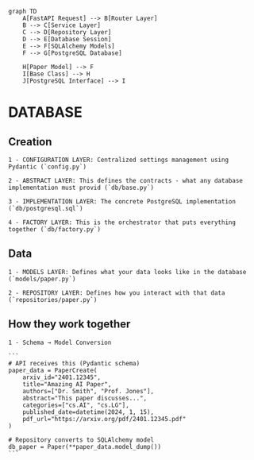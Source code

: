 ```mermaid
graph TD
    A[FastAPI Request] --> B[Router Layer]
    B --> C[Service Layer]
    C --> D[Repository Layer]
    D --> E[Database Session]
    E --> F[SQLAlchemy Models]
    F --> G[PostgreSQL Database]
    
    H[Paper Model] --> F
    I[Base Class] --> H
    J[PostgreSQL Interface] --> I
```

# DATABASE

## Creation
    1 - CONFIGURATION LAYER: Centralized settings management using Pydantic (`config.py`)
    
    2 - ABSTRACT LAYER: This defines the contracts - what any database implementation must provid (`db/base.py`)

    3 - IMPLEMENTATION LAYER: The concrete PostgreSQL implementation (`db/postgresql.sql`)
    
    4 - FACTORY LAYER: This is the orchestrator that puts everything together (`db/factory.py`)

## Data
    1 - MODELS LAYER: Defines what your data looks like in the database (`models/paper.py`)

    2 - REPOSITORY LAYER: Defines how you interact with that data (`repositories/paper.py`)

## How they work together
    1 - Schema → Model Conversion
    
    ```
    # API receives this (Pydantic schema)
    paper_data = PaperCreate(
        arxiv_id="2401.12345",
        title="Amazing AI Paper",
        authors=["Dr. Smith", "Prof. Jones"],
        abstract="This paper discusses...",
        categories=["cs.AI", "cs.LG"],
        published_date=datetime(2024, 1, 15),
        pdf_url="https://arxiv.org/pdf/2401.12345.pdf"
    )

    # Repository converts to SQLAlchemy model
    db_paper = Paper(**paper_data.model_dump())
    ```